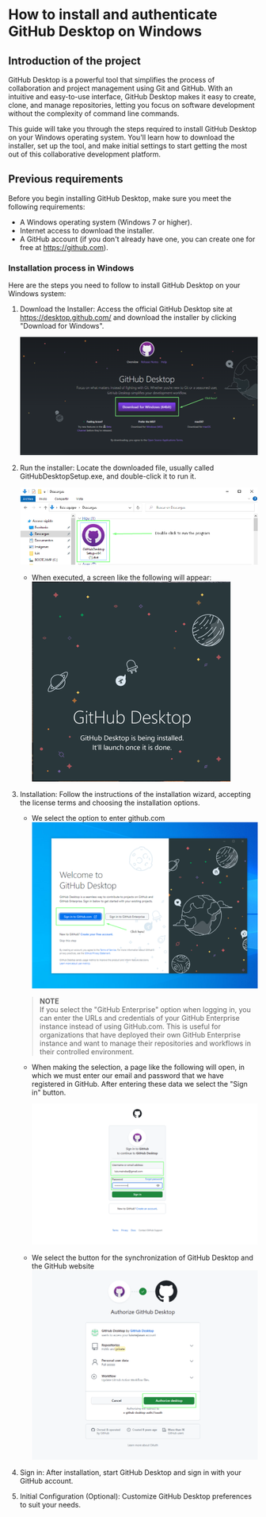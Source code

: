 # How to install and authenticate GitHub Desktop on Windows

## Introduction of the project

GitHub Desktop is a powerful tool that simplifies the process of collaboration and project management using Git and GitHub. With an intuitive and easy-to-use interface, GitHub Desktop makes it easy to create, clone, and manage repositories, letting you focus on software development without the complexity of command line commands.

This guide will take you through the steps required to install GitHub Desktop on your Windows operating system. You'll learn how to download the installer, set up the tool, and make initial settings to start getting the most out of this collaborative development platform.

## Previous requirements

Before you begin installing GitHub Desktop, make sure you meet the following requirements:

- A Windows operating system (Windows 7 or higher).
- Internet access to download the installer.
- A GitHub account (if you don't already have one, you can create one for free at https://github.com).


### Installation process in Windows

Here are the steps you need to follow to install GitHub Desktop on your Windows system:

1.  Download the Installer: Access the official GitHub Desktop site at https://desktop.github.com/ and download the installer by clicking "Download for Windows".

    ![Alt text](imgs/git_dekt_down.png)



2. Run the installer: Locate the downloaded file, usually called GitHubDesktopSetup.exe, and double-click it to run it.

    ![Alt text](imgs/download_program.png)
    - When executed, a screen like the following will appear:
    ![Alt text](imgs/git_install.png)

3. Installation: Follow the instructions of the installation wizard, accepting the license terms and choosing the installation options.
    - We select the option to enter github.com
    ![Alt text](imgs/git_init.png)

    > **NOTE**  
    If you select the "GitHub Enterprise" option when logging in, you can enter the URLs and credentials of your GitHub Enterprise instance instead of using GitHub.com. This is useful for organizations that have deployed their own GitHub Enterprise instance and want to manage their repositories and workflows in their controlled environment.    
        

    
    -  When making the selection, a page like the following will open, in which we must enter our email and password that we have registered in GitHub. After entering these data we select the "Sign in" button.

        ![!\[Alt text\](imgs/git_init.png)](imgs/Screenshot_17.png)



    - We select the button for the synchronization of GitHub Desktop and the GitHub website
         ![Alt text](imgs/Screenshot_18.png)

4. Sign in: After installation, start GitHub Desktop and sign in with your GitHub account.


5. Initial Configuration (Optional): Customize GitHub Desktop preferences to suit your needs.

